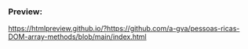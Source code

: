 ### Preview:
https://htmlpreview.github.io/?https://github.com/a-gva/pessoas-ricas-DOM-array-methods/blob/main/index.html
